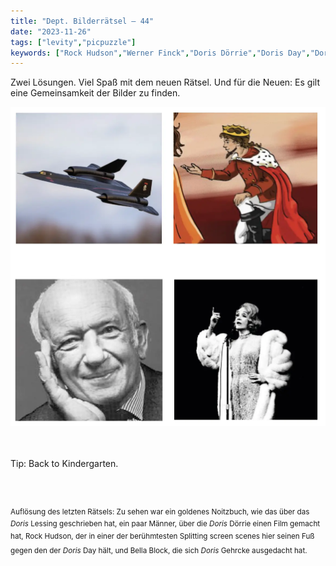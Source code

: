 ```yaml
---
title: "Dept. Bilderrätsel – 44"
date: "2023-11-26"
tags: ["levity","picpuzzle"]
keywords: ["Rock Hudson","Werner Finck","Doris Dörrie","Doris Day","Doris Lessing","Doris Gehrcke"]
---
```

Zwei Lösungen. Viel Spaß mit dem neuen Rätsel. Und für die Neuen: Es gilt eine Gemeinsamkeit der Bilder zu finden.
<br/>

<img  src="/assets/img/picpuzzle44.webp" alt="Bilderrätsel44">

<br/>
<br/>
<br/>

Tip: Back to Kindergarten.

<br/>
<br/>

<sup>Auflösung des letzten Rätsels: Zu sehen war ein goldenes Noitzbuch, wie das über das <i>Doris</i> Lessing geschrieben hat, ein paar Männer, über die <i>Doris</i> Dörrie einen Film gemacht hat, Rock Hudson, der in einer der berühmtesten Splitting screen scenes hier seinen Fuß gegen den der <i>Doris</i> Day hält, und Bella Block, die sich <i>Doris</i> Gehrcke ausgedacht hat.
<sup>